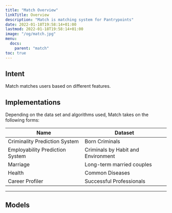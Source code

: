 ```yaml
---
title: "Match Overview"
linkTitle: Overview
description: "Match is matching system for Pantrypoints"
date: 2022-01-18T19:58:14+01:00
lastmod: 2022-01-18T19:58:14+01:00
image: "/og/match.jpg"
menu:
  docs:
    parent: "match"    
toc: true
---
```



## Intent

Match matches users based on different features.


## Implementations

Depending on the data set and algorithms used, Match takes on the following forms:

Name | Dataset
--- | ---
Criminality Prediction System | Born Criminals
Employability Prediction System | Criminals by Habit and Environment
Marriage | Long-term married couples
Health | Common Diseases
Career Profiler | Successful Professionals 

---

## Models

